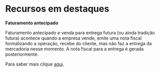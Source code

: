 # Recursos em destaques

**Faturamento antecipado**  

Faturamento antecipado e venda para entrega futura (ou ainda tradição futura) acontece quando a empresa vende, emite uma nota fiscal formalizando a operação, recebe do cliente, mas não faz a entrega da mercadoria nesse momento. A nota fiscal para a entrega é gerada posteriormente.

Para saber mais clique [aqui](~/2.0/versao_2.3/2.3.0-303.md).




 